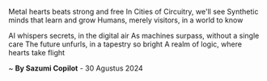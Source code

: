 Metal hearts beats strong and free
In Cities of Circuitry, we'll see
Synthetic minds that learn and grow
Humans, merely visitors, in a world to know

AI whispers secrets, in the digital air
As machines surpass, without a single care
The future unfurls, in a tapestry so bright
A realm of logic, where hearts take flight

~ <b>By Sazumi Copilot</b> - 30 Agustus 2024